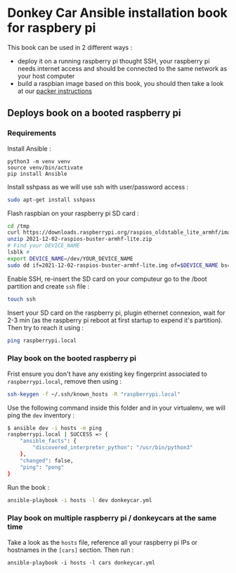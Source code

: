 
# Donkey Car Ansible installation book for raspbery pi

This book can be used in 2 different ways :

* deploy it on a running raspberry pi thought SSH, your raspberry pi needs internet access and should be connected to the same network as your host computer
* build a raspbian image based on this book, you should then take a look at our [packer instructions](../packer/README.md)

## Deploys book on a booted raspberry pi

### Requirements

Install Ansible :
```
python3 -m venv venv
source venv/bin/activate
pip install Ansible
```

Install sshpass as we will use ssh with user/password access :
```bash
sudo apt-get install sshpass
```

Flash raspbian on your raspberry pi SD card :
```bash
cd /tmp
curl https://downloads.raspberrypi.org/raspios_oldstable_lite_armhf/images/raspios_oldstable_lite_armhf-2021-12-02/2021-12-02-raspios-buster-armhf-lite.zip -o 2021-12-02-raspios-buster-armhf-lite.zip
unzip 2021-12-02-raspios-buster-armhf-lite.zip
# Find your DEVICE_NAME
lsblk #
export DEVICE_NAME=/dev/YOUR_DEVICE_NAME
sudo dd if=2021-12-02-raspios-buster-armhf-lite.img of=$DEVICE_NAME bs=4MB status=progress && sync
```

Enable SSH, re-insert the SD card on your computeur go to the /boot partition and create `ssh` file :
```bash
touch ssh
```

Insert your SD card on the raspberry pi, plugin ethernet connexion, wait for 2-3 min (as the raspberry pi reboot at first startup to expend it's partition). Then try to reach it using :
```bash
ping raspberrypi.local
```

### Play book on the booted raspberry pi

Frist ensure you don't have any existing key fingerprint associated to `raspberrypi.local`, remove then using :
```bash
ssh-keygen -f ~/.ssh/known_hosts -R "raspberrypi.local"
```

Use the following command inside this folder and in your virtualenv, we will ping the `dev` inventory :
```bash
$ ansible dev -i hosts -m ping
raspberrypi.local | SUCCESS => {
    "ansible_facts": {
        "discovered_interpreter_python": "/usr/bin/python3"
    },
    "changed": false,
    "ping": "pong"
}
```

Run the book :
```bash
ansible-playbook -i hosts -l dev donkeycar.yml
```

### Play book on multiple raspberry pi / donkeycars at the same time

Take a look as the `hosts` file, reference all your raspberry pi IPs or hostnames in the `[cars]` section. Then run :
```
ansible-playbook -i hosts -l cars donkeycar.yml
```